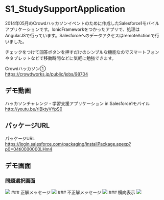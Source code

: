 S1_StudySupportApplication
==========================

2014年05月のCrowdハッカソンイベントのために作成したSalesforce1モバイルアプリケーションです。IonicFrameworkをつかったアプリで、処理はAngularJSで行っています。SalesforceへのデータアクセスはremoteActionで行いました。  
  
チェックをつけて回答ボタンを押すだけのシンプルな機能なのでスマートフォンやタブレットなどで移動時間などに気軽に勉強できます。
  
Crowdハッカソン①  
https://crowdworks.jp/public/jobs/98704  
  
## デモ動画  
ハッカソンチャレンジ - 学習支援アプリケーション in Salesforce1モバイル  
http://youtu.be/rIBktyVYpS0  
  
## パッケージURL  
パッケージURL  
https://login.salesforce.com/packaging/installPackage.apexp?p0=04ti0000000LHm4  
  
## デモ画面  
### 問題選択画面  
<img src="http://f.st-hatena.com/images/fotolife/t/tyoshikawa1106/20140531/20140531183856.png" />  
### 正解メッセージ  
<img src="http://f.st-hatena.com/images/fotolife/t/tyoshikawa1106/20140531/20140531183857.png" />  
### 不正解メッセージ  
<img src="http://f.st-hatena.com/images/fotolife/t/tyoshikawa1106/20140531/20140531183859.png" />  
### 横向表示  
<img src="http://f.st-hatena.com/images/fotolife/t/tyoshikawa1106/20140531/20140531183900.png" />  
